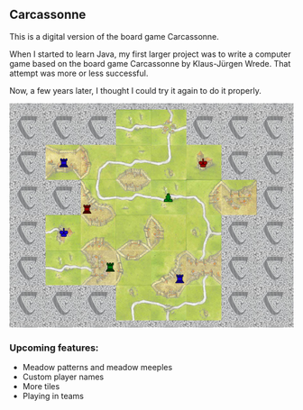 ## Carcassonne

This is a digital version of the board game Carcassonne.

When I started to learn Java, my first larger project was to write a computer game based on the board game Carcassonne by Klaus-Jürgen Wrede. That attempt was more or less successful.

Now, a few years later, I thought I could try it again to do it properly.
<p align="center"> 
<img alt="a screenshot of the game" src="/preview.png?raw=true" width="700">
</p>

### Upcoming features:
* Meadow patterns and meadow meeples
* Custom player names
* More tiles
* Playing in teams

